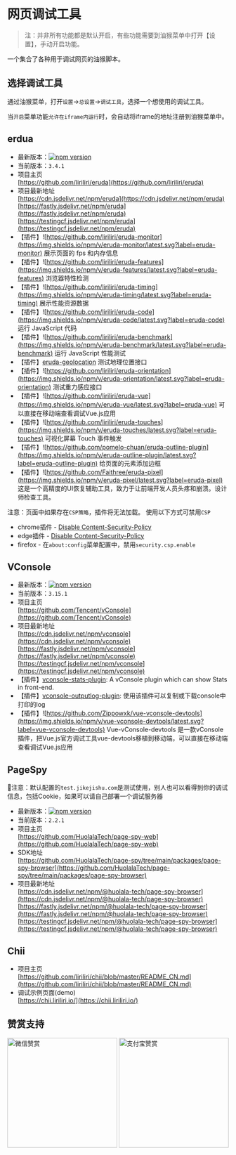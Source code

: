 # 网页调试工具

> 注：并非所有功能都是默认开启，有些功能需要到油猴菜单中打开【设置】，手动开启功能。
>

一个集合了各种用于调试网页的油猴脚本。

## 选择调试工具

通过油猴菜单，打开`设置`->`总设置`->`调试工具`，选择一个想使用的调试工具。

当`开启`菜单功能`允许在iframe内运行`时，会自动将iframe的地址注册到油猴菜单中。

## erdua

- 最新版本：[![npm version](https://img.shields.io/npm/v/eruda/latest.svg?label=eruda)](https://www.npmjs.com/package/eruda)
- 当前版本：`3.4.1`
- 项目主页<br>[https://github.com/liriliri/eruda](https://github.com/liriliri/eruda)
- 项目最新地址<br>[https://cdn.jsdelivr.net/npm/eruda](https://cdn.jsdelivr.net/npm/eruda)<br>[https://fastly.jsdelivr.net/npm/eruda](https://fastly.jsdelivr.net/npm/eruda)<br>[https://testingcf.jsdelivr.net/npm/eruda](https://testingcf.jsdelivr.net/npm/eruda)
- 【插件】![https://github.com/liriliri/eruda-monitor](https://img.shields.io/npm/v/eruda-monitor/latest.svg?label=eruda-monitor) 展示页面的 fps 和内存信息
- 【插件】![https://github.com/liriliri/eruda-features](https://img.shields.io/npm/v/eruda-features/latest.svg?label=eruda-features) 浏览器特性检测
- 【插件】![https://github.com/liriliri/eruda-timing](https://img.shields.io/npm/v/eruda-timing/latest.svg?label=eruda-timing) 展示性能资源数据
- 【插件】![https://github.com/liriliri/eruda-code](https://img.shields.io/npm/v/eruda-code/latest.svg?label=eruda-code) 运行 JavaScript 代码
- 【插件】![https://github.com/liriliri/eruda-benchmark](https://img.shields.io/npm/v/eruda-benchmark/latest.svg?label=eruda-benchmark) 运行 JavaScript 性能测试
- 【插件】[eruda-geolocation](https://github.com/WhiteSevs/eruda-geolocation) 测试地理位置接口
- 【插件】![https://github.com/liriliri/eruda-orientation](https://img.shields.io/npm/v/eruda-orientation/latest.svg?label=eruda-orientation) 测试重力感应接口
- 【插件】![https://github.com/liriliri/eruda-vue](https://img.shields.io/npm/v/eruda-vue/latest.svg?label=eruda-vue) 可以直接在移动端查看调试Vue.js应用
- 【插件】![https://github.com/liriliri/eruda-touches](https://img.shields.io/npm/v/eruda-touches/latest.svg?label=eruda-touches) 可视化屏幕 Touch 事件触发
- 【插件】![https://github.com/pomelo-chuan/eruda-outline-plugin](https://img.shields.io/npm/v/eruda-outline-plugin/latest.svg?label=eruda-outline-plugin) 给页面的元素添加边框
- 【插件】![https://github.com/Faithree/eruda-pixel](https://img.shields.io/npm/v/eruda-pixel/latest.svg?label=eruda-pixel) 这是一个高精度的UI恢复辅助工具，致力于让前端开发人员头疼和崩溃。设计师检查工具。

注意：页面中如果存在`CSP策略`，插件将无法加载。
使用以下方式可禁用`CSP`

- chrome插件 - [Disable Content-Security-Policy](https://chrome.google.com/webstore/detail/disable-content-security/ieelmcmcagommplceebfedjlakkhpden/)
- edge插件 - [Disable Content-Security-Policy](https://microsoftedge.microsoft.com/addons/detail/disable-contentsecurity/ecmfamimnofkleckfamjbphegacljmbp?hl=zh-CN)
- firefox - 在`about:config`菜单配置中，禁用`security.csp.enable`

## VConsole

- 最新版本：[![npm version](https://img.shields.io/npm/v/vconsole/latest.svg?label=vConsole)](https://www.npmjs.com/package/vconsole)
- 当前版本：`3.15.1`
- 项目主页<br>[https://github.com/Tencent/vConsole](https://github.com/Tencent/vConsole)
- 项目最新地址<br>[https://cdn.jsdelivr.net/npm/vconsole](https://cdn.jsdelivr.net/npm/vconsole)<br>[https://fastly.jsdelivr.net/npm/vconsole](https://fastly.jsdelivr.net/npm/vconsole)<br>[https://testingcf.jsdelivr.net/npm/vconsole](https://testingcf.jsdelivr.net/npm/vconsole)
- 【插件】[vconsole-stats-plugin](https://github.com/smackgg/vConsole-Stats): A vConsole plugin which can show Stats in front-end.
- 【插件】[vconsole-outputlog-plugin](https://github.com/sunlanda/vconsole-outputlog-plugin): 使用该插件可以复制或下载console中打印的log
- 【插件】![https://github.com/Zippowxk/vue-vconsole-devtools](https://img.shields.io/npm/v/vue-vconsole-devtools/latest.svg?label=vue-vconsole-devtools) Vue-vConsole-devtools 是一款vConsole插件，把Vue.js官方调试工具vue-devtools移植到移动端，可以直接在移动端查看调试Vue.js应用

## PageSpy

🎈注意：默认配置的`test.jikejishu.com`是测试使用，别人也可以看得到你的调试信息，包括Cookie，如果可以请自己部署一个调试服务器

- 最新版本：[![npm version](https://img.shields.io/npm/v/@huolala-tech/page-spy-browser?label=page-spy-browser)](https://www.npmjs.com/package/@huolala-tech/page-spy-browser)
- 当前版本：`2.2.1`
- 项目主页<br>[https://github.com/HuolalaTech/page-spy-web](https://github.com/HuolalaTech/page-spy-web)
- SDK地址<br>[https://github.com/HuolalaTech/page-spy/tree/main/packages/page-spy-browser](https://github.com/HuolalaTech/page-spy/tree/main/packages/page-spy-browser)
- 项目最新地址<br>[https://cdn.jsdelivr.net/npm/@huolala-tech/page-spy-browser](https://cdn.jsdelivr.net/npm/@huolala-tech/page-spy-browser)<br>[https://fastly.jsdelivr.net/npm/@huolala-tech/page-spy-browser](https://fastly.jsdelivr.net/npm/@huolala-tech/page-spy-browser)<br>[https://testingcf.jsdelivr.net/npm/@huolala-tech/page-spy-browser](https://testingcf.jsdelivr.net/npm/@huolala-tech/page-spy-browser)

## Chii

- 项目主页<br>[https://github.com/liriliri/chii/blob/master/README_CN.md](https://github.com/liriliri/chii/blob/master/README_CN.md)
- 调试示例页面(demo)<br>[https://chii.liriliri.io/](https://chii.liriliri.io/)

## 赞赏支持

<img src="https://fastly.jsdelivr.net/gh/WhiteSevs/TamperMonkeyScript/asset/img/wx_zsm.png" alt="微信赞赏" width="250" height="250">
<img src="https://fastly.jsdelivr.net/gh/WhiteSevs/TamperMonkeyScript/asset/img/zfb_skm.png" alt="支付宝赞赏" width="250" height="250">